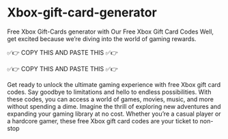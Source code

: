 # Xbox-gift-card-generator

Free Xbox Gift-Cards generator with Our Free Xbox Gift Card Codes Well, get excited because we’re diving into the world of gaming rewards.

✅👉 COPY THIS AND PASTE THIS ✅👉

✅👉 COPY THIS AND PASTE THIS ✅👉

Get ready to unlock the ultimate gaming experience with free Xbox gift card codes. Say goodbye to limitations and hello to endless possibilities. With these codes, you can access a world of games, movies, music, and more without spending a dime. Imagine the thrill of exploring new adventures and expanding your gaming library at no cost. Whether you’re a casual player or a hardcore gamer, these free Xbox gift card codes are your ticket to non-stop
